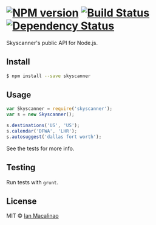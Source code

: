 #  [![NPM version][npm-image]][npm-url] [![Build Status][travis-image]][travis-url] [![Dependency Status][daviddm-url]][daviddm-image]

Skyscanner's public API for Node.js.

## Install

```sh
$ npm install --save skyscanner
```


## Usage

```js
var Skyscanner = require('skyscanner');
var s = new Skyscanner();

s.destinations('US', 'US');
s.calendar('DFWA', 'LHR');
s.autosuggest('dallas fort worth');
```

See the tests for more info.

## Testing

Run tests with `grunt`.

## License

MIT © [Ian Macalinao](http://ian.pw)


[npm-url]: https://npmjs.org/package/skyscanner
[npm-image]: https://badge.fury.io/js/skyscanner.svg
[travis-url]: https://travis-ci.org/simplyianm/node-skyscanner
[travis-image]: https://travis-ci.org/simplyianm/node-skyscanner.svg?branch=master
[daviddm-url]: https://david-dm.org/simplyianm/node-skyscanner.svg?theme=shields.io
[daviddm-image]: https://david-dm.org/simplyianm/node-skyscanner
